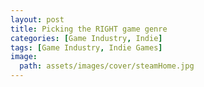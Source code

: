 ```yaml
---
layout: post
title: Picking the RIGHT game genre
categories: [Game Industry, Indie]
tags: [Game Industry, Indie Games]
image:
  path: assets/images/cover/steamHome.jpg
---
```


